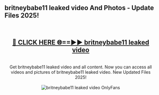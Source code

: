 <h2>britneybabe11 leaked video And Photos - Update Files 2025!</h2>
<br>
<div align="center">
<h2><a href="https://linkcuts.com/hfmhzwbr" rel="nofollow">🔴 CLICK HERE 🌐==►► britneybabe11 leaked video</a></h2>
<br>
Get britneybabe11 leaked video and all content. Now you can access all videos and pictures of britneybabe11 leaked video. New Updated Files 2025!
<br>
<br>
<a href="https://linkcuts.com/hfmhzwbr" rel="nofollow" data-target="animated-image.originalLink"><img src="https://i.ibb.co.com/WyWwxjT/player-gif2.gif" alt="britneybabe11 leaked video OnlyFans" style="max-width: 100%; display: inline-block;" data-target="animated-image.originalImage"></a>
</div>
<br>
